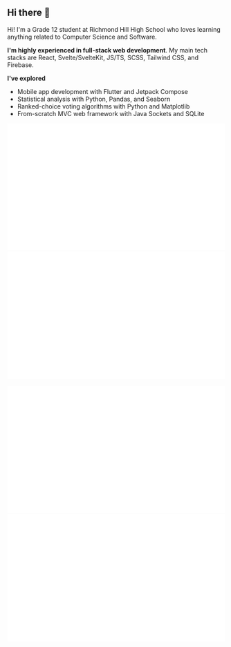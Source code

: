 ## Hi there 👋

Hi! I'm a Grade 12 student at Richmond Hill High School who loves learning anything related to Computer Science and Software. 

**I'm highly experienced in full-stack web development**. My main tech stacks are React, Svelte/SvelteKit, JS/TS, SCSS, Tailwind CSS, and Firebase.

**I've explored**
* Mobile app development with Flutter and Jetpack Compose
* Statistical analysis with Python, Pandas, and Seaborn
* Ranked-choice voting algorithms with Python and Matplotlib
* From-scratch MVC web framework with Java Sockets and SQLite


![](https://raw.githubusercontent.com/HarryXu497/github-stats/master/generated/overview.svg#gh-dark-mode-only)
![](https://raw.githubusercontent.com/HarryXu497/github-stats/master/generated/overview.svg#gh-light-mode-only)

![](https://raw.githubusercontent.com/HarryXu497/github-stats/master/generated/languages.svg#gh-dark-mode-only)
![](https://raw.githubusercontent.com/HarryXu497/github-stats/master/generated/languages.svg#gh-light-mode-only)

<!--
**HarryXu497/HarryXu497** is a ✨ _special_ ✨ repository because its `README.md` (this file) appears on your GitHub profile.

Here are some ideas to get you started:

- 🔭 I’m currently working on ...
- 🌱 I’m currently learning ...
- 👯 I’m looking to collaborate on ...
- 🤔 I’m looking for help with ...
- 💬 Ask me about ...
- 📫 How to reach me: ...
- 😄 Pronouns: ...
- ⚡ Fun fact: ...
-->
